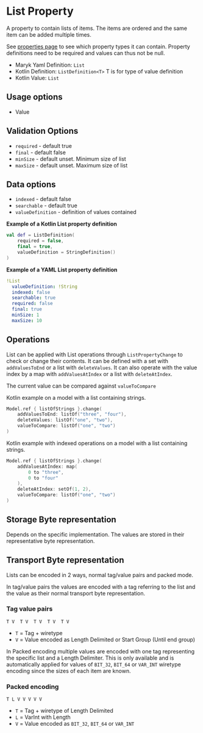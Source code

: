 # List Property
A property to contain lists of items. The items are ordered and the same item can be
added multiple times.

See [properties page](../properties.md) to see which property types it can contain.
Property definitions need to be required and values can thus not be null.

- Maryk Yaml Definition: `List`
- Kotlin Definition: `ListDefinition<T>` T is for type of value definition
- Kotlin Value: `List`

## Usage options
- Value

## Validation Options
- `required` - default true
- `final` - default false
- `minSize` - default unset. Minimum size of list
- `maxSize` - default unset. Maximum size of list

## Data options
- `indexed` - default false
- `searchable` - default true
- `valueDefinition` - definition of values contained

**Example of a Kotlin List property definition**
```kotlin
val def = ListDefinition(
    required = false,
    final = true,
    valueDefinition = StringDefinition()
)
```

**Example of a YAML List property definition**
```yaml
!List
  valueDefinition: !String
  indexed: false
  searchable: true
  required: false
  final: true
  minSize: 1
  maxSize: 10
```

## Operations
List can be applied with List operations through `ListPropertyChange` to check
or change their contents. It can be defined with a set with `addValuesToEnd` or 
a list with `deleteValues`. It can also operate with the value index by
 a map with `addValuesAtIndex` or a list with `deleteAtIndex`. 

The current value can be compared against `valueToCompare`

Kotlin example on a model with a list containing strings.
```kotlin
Model.ref { listOfStrings }.change(
    addValuesToEnd: listOf("three", "four"),
    deleteValues: listOf("one", "two"),
    valueToCompare: listOf("one", "two")
)
```

Kotlin example with indexed operations on a model with a list containing strings.
```kotlin
Model.ref { listOfStrings }.change(
    addValuesAtIndex: map(
        0 to "three", 
        0 to "four"
    ),
    deleteAtIndex: setOf(1, 2),
    valueToCompare: listOf("one", "two")
)
```

## Storage Byte representation
Depends on the specific implementation. The values are stored in their representative
byte representation.

## Transport Byte representation
Lists can be encoded in 2 ways, normal tag/value pairs and packed mode. 

In tag/value pairs the values are encoded with a tag referring to the list and 
the value as their normal transport byte representation.

### Tag value pairs
``` T V  T V  T V  T V  T V ```

- `T` = Tag + wiretype
- `V` = Value encoded as Length Delimited or Start Group (Until end group)
 
In Packed encoding multiple values are encoded with one tag representing the specific 
list and a Length Delimiter. This is only available and is automatically applied for values
of `BIT_32`, `BIT_64` or `VAR_INT` wiretype encoding since the sizes of each item are known.

### Packed encoding
``` T L V V V V V ```

- `T` = Tag + wiretype of Length Delimited
- `L` = VarInt with Length
- `V` = Value encoded as `BIT_32`, `BIT_64` or `VAR_INT`
